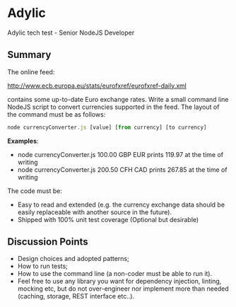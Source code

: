 # Adylic

Adylic tech test - Senior NodeJS Developer

## Summary

The online feed:

http://www.ecb.europa.eu/stats/eurofxref/eurofxref-daily.xml

contains some up-to-date Euro exchange rates.
Write a small command line NodeJS script to convert currencies supported in
the feed.
The layout of the command must be as follows:

```javascript
node currencyConverter.js [value] [from currency] [to currency]
```

**Examples**:

- node currencyConverter.js 100.00 GBP EUR prints 119.97 at the time of
  writing
- node currencyConverter.js 200.50 CFH CAD prints 267.85 at the time of
  writing

The code must be:

- Easy to read and extended (e.g. the currency exchange data should be easily
  replaceable with another source in the future).
- Shipped with 100% unit test coverage (Optional but desirable)

## Discussion Points

- Design choices and adopted patterns;
- How to run tests;
- How to use the command line (a non-coder must be able to run it).
- Feel free to use any library you want for dependency injection, linting, mocking
  etc, but do not over-engineer nor implement more than needed (caching, storage,
  REST interface etc..).
